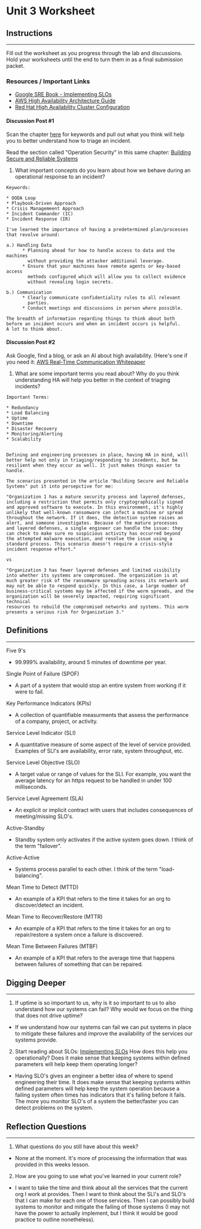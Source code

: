 # Unit 3 Worksheet

## Instructions

---

Fill out the worksheet as you progress through the lab and discussions.
Hold your worksheets until the end to turn them in as a final submission packet.

### Resources / Important Links

- [Google SRE Book - Implementing SLOs](https://sre.google/workbook/implementing-slos/)
- [AWS High Availability Architecture Guide](https://docs.aws.amazon.com/pdfs/whitepapers/latest/real-time-communication-on-aws/real-time-communication-on-aws.pdf)
- [Red Hat High Availability Cluster Configuration](https://access.redhat.com/documentation/en-us/red_hat_enterprise_linux/9/html/configuring_and_managing_high_availability_clusters/index)

#### Discussion Post #1

Scan the chapter [here](https://google.github.io/building-secure-and-reliable-systems/raw/ch17.html) for keywords and pull out what you think will help you to better understand how to triage an incident.

Read the section called "Operation Security" in this same chapter: [Building Secure and Reliable Systems](https://google.github.io/building-secure-and-reliable-systems/raw/ch17.html)

1. What important concepts do you learn about how we behave during an
   operational response to an incident?

```text
Keywords:

* OODA Loop
* Playbook-Driven Approach
* Crisis Managemeent Approach
* Incident Commander (IC)
* Incident Response (IR)

I've learned the importance of having a predetermined plan/processes
that revolve around:

a.) Handling Data
      * Planning ahead for how to handle access to data and the machines
        without providing the attacker additional leverage.
      * Ensure that your machines have remote agents or key-based access
        methods configured which will allow you to collect evidence
        without revealing login secrets.

b.) Communication
      * Clearly communicate confidentiality rules to all relevant
        parties.
      * Conduct meetings and discussions in person where possible.

The breadth of information regarding things to think about both
before an incident occurs and when an incident occurs is helpful.
A lot to think about.
```


#### Discussion Post #2

Ask Google, find a blog, or ask an AI about high availability. (Here's one if you need it: [AWS Real-Time Communication Whitepaper](https://docs.aws.amazon.com/pdfs/whitepapers/latest/real-time-communication-on-aws/real-time-communication-on-aws.pdf#high-availability-and-scalability-on-aws)

1. What are some important terms you read about? Why do you think understanding
   HA will help you better in the context of triaging incidents?

```text
Important Terms:

* Redundancy
* Load Balancing
* Uptime
* Downtime
* Disaster Recovery
* Monitoring/Alerting
* Scalability


Defining and engineering processes in place, having HA in mind, will
better help not only in triaging/responding to incedents, but be
resilient when they occur as well. It just makes things easier to
handle.

The scenarios presented in the article "Building Secure and Reliable
Systems" put it into persepctive for me:

"Organization 1 has a mature security process and layered defenses, 
including a restriction that permits only cryptographically signed 
and approved software to execute. In this environment, it's highly 
unlikely that well-known ransomware can infect a machine or spread 
throughout the network. If it does, the detection system raises an 
alert, and someone investigates. Because of the mature processes 
and layered defenses, a single engineer can handle the issue: they 
can check to make sure no suspicious activity has occurred beyond 
the attempted malware execution, and resolve the issue using a 
standard process. This scenario doesn't require a crisis-style 
incident response effort."

vs

"Organization 3 has fewer layered defenses and limited visibility 
into whether its systems are compromised. The organization is at 
much greater risk of the ransomware spreading across its network and 
may not be able to respond quickly. In this case, a large number of 
business-critical systems may be affected if the worm spreads, and the 
organization will be severely impacted, requiring significant technical 
resources to rebuild the compromised networks and systems. This worm 
presents a serious risk for Organization 3."
```

## Definitions

---

Five 9's  
- 99.999% availability, around 5 minutes of downtime per year.

Single Point of Failure (SPOF)  
- A part of a system that would stop an entire system from working if it were to fail.

Key Performance Indicators (KPIs)  
- A collection of quantifiable measurments that assess the performance of a company, project, or activity.

Service Level Indicator (SLI)  
- A quantitative measure of some aspect of the level of service provided. Examples of SLI's are availability, error rate, system throughput, etc.

Service Level Objective (SLO)  
- A target value or range of values for the SLI. For example, you want the average latency for an https request to be handled in under 100 milliseconds.

Service Level Agreement (SLA)  
- An explicit or implicit contract with users that includes consequences of meeting/missing SLO's.

Active-Standby  
- Standby system only activates if the active system goes down. I think of the term "failover".

Active-Active  
- Systems process parallel to each other. I think of the term "load-balancing".

Mean Time to Detect (MTTD)  
- An example of a KPI that refers to the time it takes for an org to discover/detect an incident.

Mean Time to Recover/Restore (MTTR)  
- An example of a KPI that refers to the time it takes for an org to repair/restore a system once a failure is discovered.

Mean Time Between Failures (MTBF)  
- An example of a KPI that refers to the average time that happens between failures of something that can be repaired.

## Digging Deeper

---

1. If uptime is so important to us, why is it so important to us to also understand how our systems can fail? Why would we focus on the thing that does not drive uptime?
- If we understand how our systems can fail we can put systems in place to mitigate these failures and improve the availability of the services our systems provide.

2. Start reading about SLOs: [Implementing SLOs](https://sre.google/workbook/implementing-slos/)
   How does this help you operationally?
   Does it make sense that keeping systems within defined parameters will help keep
   them operating longer?
- Having SLO's gives an engineer a better idea of where to spend engineering their time. It does make sense that keeping systems within defined parameters will help keep the system operation because a failing system often times has indicators that it's failing before it fails. The more you monitor SLO's of a system the better/faster you can detect problems on the system.

## Reflection Questions

---

1. What questions do you still have about this week?
- None at the moment. It's more of processing the information that was provided in this weeks lesson.

2. How are you going to use what you've learned in your current role?
- I want to take the time and think about all the services that the current org I work at provides. Then I want to think about the SLI's and SLO's that I can make for each one of those services. Then I can possibly build systems to monitor and mitigate the failing of those systems (I may not have the power to actually implement, but I think it would be good practice to outline nonetheless).
